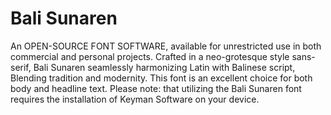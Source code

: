 # Bali Sunaren
An OPEN-SOURCE FONT SOFTWARE, available for unrestricted use in both commercial and personal projects.
Crafted in a neo-grotesque style sans-serif, Bali Sunaren seamlessly harmonizing Latin with Balinese script, Blending tradition and modernity. This font is an excellent choice for both body and headline text.
Please note: that utilizing the Bali Sunaren font requires the installation of Keyman Software on your device.